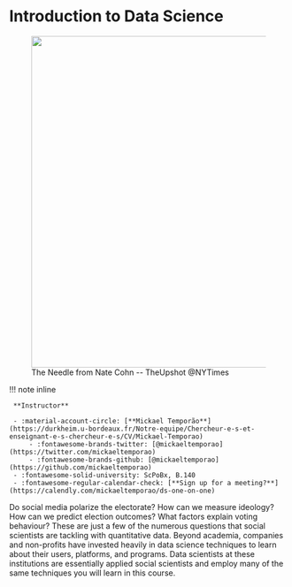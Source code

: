 # Introduction to Data Science

<figure>
  <img src="https://img.huffingtonpost.com/asset/5c930c4a36000020266dac44.gif?ops=scalefit_630_noupscale" width=600 />
  <figcaption>The Needle from Nate Cohn -- TheUpshot @NYTimes</figcaption>
</figure>

!!! note inline

     **Instructor**

     - :material-account-circle: [**Mickael Temporão**](https://durkheim.u-bordeaux.fr/Notre-equipe/Chercheur-e-s-et-enseignant-e-s-chercheur-e-s/CV/Mickael-Temporao)
         - :fontawesome-brands-twitter: [@mickaeltemporao](https://twitter.com/mickaeltemporao)
         - :fontawesome-brands-github: [@mickaeltemporao](https://github.com/mickaeltemporao)
     - :fontawesome-solid-university: ScPoBx, B.140
     - :fontawesome-regular-calendar-check: [**Sign up for a meeting?**](https://calendly.com/mickaeltemporao/ds-one-on-one)

Do social media polarize the electorate? How can we measure ideology? How can we predict election outcomes? What factors explain voting behaviour? These are just a few of the numerous questions that social scientists are tackling with quantitative data. Beyond academia, companies and non-profits have invested heavily in data science techniques to learn about their users, platforms, and programs. Data scientists at these institutions are essentially applied social scientists and employ many of the same techniques you will learn in this course.

